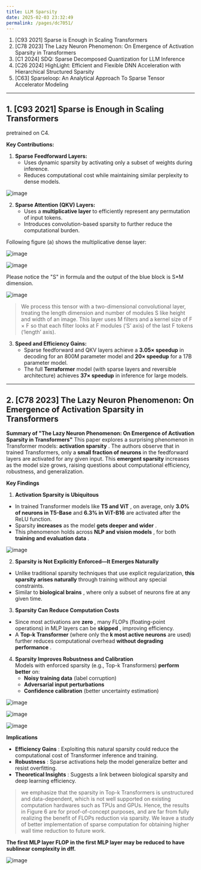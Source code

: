 ```yaml
---
title: LLM Sparsity
date: 2025-02-03 23:32:49
permalink: /pages/dc7051/
---
```


1. [C93 2021] Sparse is Enough in Scaling Transformers
2. [C78 2023] The Lazy Neuron Phenomenon: On Emergence of Activation Sparsity in Transformers
3. [C1 2024] SDQ: Sparse Decomposed Quantization for LLM Inference
4. [C26 2024] HighLight: Efficient and Flexible DNN Acceleration with Hierarchical Structured Sparsity
5. [C63] Sparseloop: An Analytical Approach To Sparse Tensor Accelerator Modeling
   
---

## 1. [C93 2021] Sparse is Enough in Scaling Transformers

pretrained on C4.

**Key Contributions:**

1. **Sparse Feedforward Layers:** 
    - Uses dynamic sparsity by activating only a subset of weights during inference.
    - Reduces computational cost while maintaining similar perplexity to dense models.

![image](https://github.com/user-attachments/assets/18175da6-5e32-4c01-88d7-36fcb8342a04)
 
2. **Sparse Attention (QKV) Layers:**  
    - Uses a **multiplicative layer**  to efficiently represent any permutation of input tokens.
    - Introduces convolution-based sparsity to further reduce the computational burden.



Following figure (a) shows the multiplicative dense layer:

![image](https://github.com/user-attachments/assets/69fde5c5-a906-429e-b6f0-073691afdf3b)

![image](https://github.com/user-attachments/assets/669ddf38-eaad-4f86-b4c6-27e47f80206e)

Please notice the "S" in formula and the output of the blue block is S*M dimension.

![image](https://github.com/user-attachments/assets/90a4879f-1c9d-4a89-89a5-cf7e5f96f02c)

> We process this tensor with a two-dimensional convolutional layer, treating the length dimension and number of modules S like height and width of an image.
> This layer uses M filters and a kernel size of F × F so that each filter looks at F modules (‘S’ axis) of the last F tokens
(‘length’ axis).
 
3. **Speed and Efficiency Gains:**  
    - Sparse feedforward and QKV layers achieve a **3.05× speedup**  in decoding for an 800M parameter model and **20× speedup**  for a 17B parameter model. 
    - The full **Terraformer**  model (with sparse layers and reversible architecture) achieves **37× speedup**  in inference for large models.

---

## 2. [C78 2023] The Lazy Neuron Phenomenon: On Emergence of Activation Sparsity in Transformers

**Summary of "The Lazy Neuron Phenomenon: On Emergence of Activation Sparsity in Transformers"** This paper explores a surprising phenomenon in Transformer models: **activation sparsity** . The authors observe that in trained Transformers, only a **small fraction of neurons**  in the feedforward layers are activated for any given input. This **emergent sparsity**  increases as the model size grows, raising questions about computational efficiency, robustness, and generalization.

**Key Findings**  
1. **Activation Sparsity is Ubiquitous**  
  - In trained Transformer models like **T5 and ViT** , on average, only **3.0% of neurons in T5-Base**  and **6.3% in ViT-B16**  are activated after the ReLU function.
  - Sparsity **increases**  as the model **gets deeper and wider** .
  - This phenomenon holds across **NLP and vision models** , for both **training and evaluation data** .

![image](https://github.com/user-attachments/assets/11ee0496-3cf9-4b36-8e11-5c56876e34d9)


2. **Sparsity is Not Explicitly Enforced—It Emerges Naturally**  
  - Unlike traditional sparsity techniques that use explicit regularization, **this sparsity arises naturally**  through training without any special constraints. 
  - Similar to **biological brains** , where only a subset of neurons fire at any given time.
 
3. **Sparsity Can Reduce Computation Costs**  
  - Since most activations are **zero** , many FLOPs (floating-point operations) in MLP layers can be **skipped** , improving efficiency. 
  - A **Top-k Transformer**  (where only the **k most active neurons**  are used) further reduces computational overhead **without degrading performance** .
 
4. **Sparsity Improves Robustness and Calibration**  
Models with enforced sparsity (e.g., Top-k Transformers) **perform better**  on: 
    - **Noisy training data**  (label corruption)
    - **Adversarial input perturbations**
    - **Confidence calibration**  (better uncertainty estimation)

![image](https://github.com/user-attachments/assets/80a351d3-cabe-4ce1-adb0-6cb1938c3a3a)

![image](https://github.com/user-attachments/assets/d870f16b-64b9-4877-ba0c-9f1934cb0d37)

![image](https://github.com/user-attachments/assets/e86428ea-d02e-4119-b95b-da8ccdc48c21)


**Implications**  
- **Efficiency Gains** : Exploiting this natural sparsity could reduce the computational cost of Transformer inference and training.
- **Robustness** : Sparse activations help the model generalize better and resist overfitting.
- **Theoretical Insights** : Suggests a link between biological sparsity and deep learning efficiency.

> we emphasize that the sparsity in Top-k Transformers is unstructured and data-dependent, which is not well supported on existing computation hardwares such as TPUs and GPUs.
> Hence, the results in Figure 6 are for proof-of-concept purposes, and are far from fully realizing the benefit of FLOPs reduction via sparsity.
> We leave a study of better implementation of sparse computation for obtaining higher wall time reduction to future work.

**The first MLP layer FLOP in the first MLP layer may be reduced to have sublinear complexity in dff.**

![image](https://github.com/user-attachments/assets/672e3686-1813-4fb0-a154-972efe98c42a)
